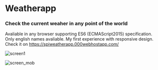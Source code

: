 # Weatherapp
### Check the current weaher in any point of the world

Avaliable in any browser supporting ES6 (ECMAScript2015) specification.
Only english names avaliable.
My first experience with responsive design.
Check it on https://spiweatherapp.000webhostapp.com/


![screen1](https://user-images.githubusercontent.com/60459373/95049818-b4dc2a00-0714-11eb-9a6e-e8f04a31a88b.png)

![screen_mob](https://user-images.githubusercontent.com/60459373/95049616-4ac38500-0714-11eb-867c-fbebc60d5582.png)
